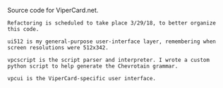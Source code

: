 
Source code for ViperCard.net.

    Refactoring is scheduled to take place 3/29/18, to better organize this code.

    ui512 is my general-purpose user-interface layer, remembering when screen resolutions were 512x342.
    
    vpcscript is the script parser and interpreter. I wrote a custom python script to help generate the Chevrotain grammar.
    
    vpcui is the ViperCard-specific user interface.
    
    